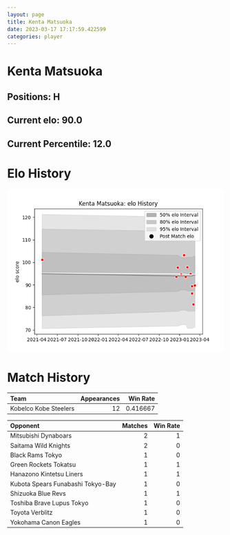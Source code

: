 ```yaml
---  
layout: page  
title: Kenta Matsuoka  
date: 2023-03-17 17:17:59.422599  
categories: player  
---
```

# Kenta Matsuoka

## Positions: H

## Current elo: 90.0

## Current Percentile: 12.0

# Elo History


![elo history](history_KentaMatsuoka.png)
# Match History


| Team                  |   Appearances |   Win Rate |
|:----------------------|--------------:|-----------:|
| Kobelco Kobe Steelers |            12 |   0.416667 |

| Opponent                          |   Matches |   Win Rate |
|:----------------------------------|----------:|-----------:|
| Mitsubishi Dynaboars              |         2 |          1 |
| Saitama Wild Knights              |         2 |          0 |
| Black Rams Tokyo                  |         1 |          0 |
| Green Rockets Tokatsu             |         1 |          1 |
| Hanazono Kintetsu Liners          |         1 |          1 |
| Kubota Spears Funabashi Tokyo-Bay |         1 |          0 |
| Shizuoka Blue Revs                |         1 |          1 |
| Toshiba Brave Lupus Tokyo         |         1 |          0 |
| Toyota Verblitz                   |         1 |          0 |
| Yokohama Canon Eagles             |         1 |          0 |